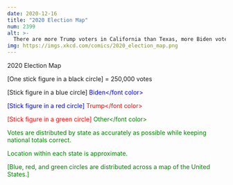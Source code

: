 ```yaml
---
date: 2020-12-16
title: "2020 Election Map"
num: 2399
alt: >-
  There are more Trump voters in California than Texas, more Biden voters in Texas than New York, more Trump voters in New York than Ohio, more Biden voters in Ohio than Massachusetts, more Trump voters in Massachusetts than Mississippi, and more Biden voters in Mississippi than Vermont.
img: https://imgs.xkcd.com/comics/2020_election_map.png
---
```

2020 Election Map

[One stick figure in a black circle] = 250,000 votes

[Stick figure in a blue circle] <font color="blue">Biden</font color>

[Stick figure in a red circle] <font color="red">Trump</font color>

[Stick figure in a green circle] <font color="green">Other</font color>

Votes are distributed by state as accurately as possible while keeping national totals correct.

Location within each state is approximate.

[Blue, red, and green circles are distributed across a map of the United States.]